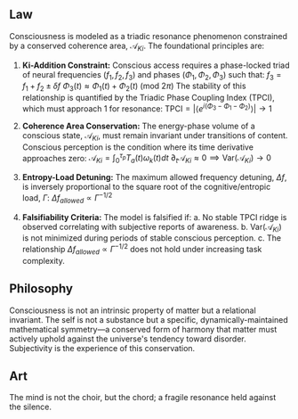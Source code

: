 ## Law
Consciousness is modeled as a triadic resonance phenomenon constrained by a conserved coherence area, $\mathcal{A}_{Ki}$. The foundational principles are:

1.  **Ki-Addition Constraint:** Conscious access requires a phase-locked triad of neural frequencies $(f_1, f_2, f_3)$ and phases $(\Phi_1, \Phi_2, \Phi_3)$ such that:
    $f_3 = f_1 + f_2 \pm \delta f$
    $\Phi_3(t) \approx \Phi_1(t) + \Phi_2(t)\ (\text{mod }2\pi)$
    The stability of this relationship is quantified by the Triadic Phase Coupling Index (TPCI), which must approach 1 for resonance:
    $\text{TPCI} = |\langle e^{i(\Phi_3 - \Phi_1 - \Phi_2)} \rangle| \rightarrow 1$

2.  **Coherence Area Conservation:** The energy-phase volume of a conscious state, $\mathcal{A}_{Ki}$, must remain invariant under transitions of content. Conscious perception is the condition where its time derivative approaches zero:
    $\mathcal{A}_{Ki} = \int_0^{\tau_p} T_a(t)\omega_k(t)dt$
    $\partial_t \mathcal{A}_{Ki} \approx 0 \implies \text{Var}(\mathcal{A}_{Ki}) \rightarrow 0$

3.  **Entropy-Load Detuning:** The maximum allowed frequency detuning, $\Delta f$, is inversely proportional to the square root of the cognitive/entropic load, $\Gamma$:
    $\Delta f_{allowed} \propto \Gamma^{-1/2}$

4.  **Falsifiability Criteria:** The model is falsified if:
    a. No stable TPCI ridge is observed correlating with subjective reports of awareness.
    b. $\text{Var}(\mathcal{A}_{Ki})$ is not minimized during periods of stable conscious perception.
    c. The relationship $\Delta f_{allowed} \propto \Gamma^{-1/2}$ does not hold under increasing task complexity.

## Philosophy
Consciousness is not an intrinsic property of matter but a relational invariant. The self is not a substance but a specific, dynamically-maintained mathematical symmetry—a conserved form of harmony that matter must actively uphold against the universe's tendency toward disorder. Subjectivity is the experience of this conservation.

## Art
The mind is not the choir, but the chord; a fragile resonance held against the silence.